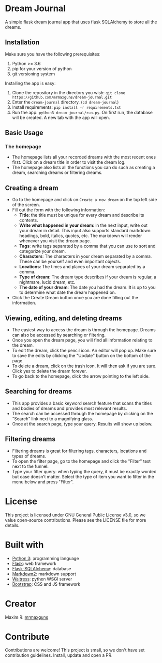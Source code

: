 # Dream Journal

A simple flask dream journal app that uses flask SQLAlchemy to store all the
dreams.

## Installation

Make sure you have the following prerequisites:
1. Python >= 3.6
2. pip for your version of python
3. git versioning system

Installing the app is easy:

1. Clone the repository in the directory you wish: `git clone https://github.com/mrmaxguns/dream-journal.git`
2. Enter the `dream-journal` directory. (`cd dream-journal`)
3. Install requirements: `pip install -r requirements.txt`
4. Run the app: `python3 dream-journal/run.py`. On first run, the database will be created. A new tab with the app will open.

## Basic Usage

### The homepage
* The homepage lists all your recorded dreams with the most recent ones first. Click on a dream title in order to visit the dream log.
* The homepage also lists all the functions you can do such as creating a dream, searching dreams or filtering dreams.

## Creating a dream
* Go to the homepage and click on `Create a new dream` on the top left side of the screen.
* Fill out the form with the following information:
  * **Title**: the title must be unique for every dream and describe its contents.
  * **Write what happened in your dream**: in the next input, write out your dream in detail. This input also supports standard markdown headings, bold, italics, quotes, etc. The markdown will render whenever you visit the dream page.
  * **Tags**: write tags separated by a comma that you can use to sort and categorize your dream.
  * **Characters**: The characters in your dream separated by a comma. These can be yourself and even important objects.
  * **Locations**: The times and places of your dream separated by a comma.
  * **Type of dream**: The dream type describes if your dream is regular, a nightmare, lucid dream, etc.
  * **The date of your dream**: The date you had the dream. It is up to you to determine what date the dream happened on.
* Click the Create Dream button once you are done filling out the information.

## Viewing, editing, and deleting dreams
* The easiest way to access the dream is through the homepage. Dreams can also be accessed by searching or filtering.
* Once you open the dream page, you will find all information relating to the dream.
* To edit the dream, click the pencil icon. An editor will pop up. Make sure to save the edits by clicking the "Update" button on the bottom of the page.
* To delete a dream, click on the trash icon. It will then ask if you are sure. Click yes to delete the dream forever.
* To go back to the homepage, click the arrow pointing to the left side.

## Searching for dreams
* This app provides a basic keyword search feature that scans the titles and bodies of dreams and provides most relevant results.
* The search can be accessed through the homepage by clicking on the "Search" link next to a magnifying glass.
* Once at the search page, type your query. Results will show up below.

## Filtering dreams
* Filtering dreams is great for filtering tags, characters, locations and types of dreams.
* To open the filter page, go to the homepage and click the "Filter" text next to the funnel.
* Type your filter query: when typing the query, it must be exactly worded but case doesn't matter. Select the type of item you want to filter in the menu below and press "Filter".

# License
This project is licensed under GNU General Public License v3.0, so we value open-source contributions. Please see the LICENSE file for more details.

# Built with
* [Python 3](https://python.org): programming language
* [Flask](https://flask.palletsprojects.com): web framework
* [Flask-SQLAlchemy](https://flask-sqlalchemy.palletsprojects.com): database
* [Markdown2](https://github.com/trentm/python-markdown2): markdown support
* [Waitress](https://docs.pylonsproject.org/projects/waitress/en/stable/): python WSGI server
* [Bootstrap](https://getbootstrap.com/): CSS and JS framework

# Creator
Maxim R: [mrmaxguns](https://github.com/mrmaxguns)

# Contribute
Contributions are welcome! This project is small, so we don't have set contribution guidelines. Install, update and open a PR.
